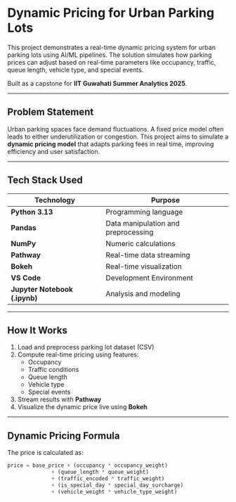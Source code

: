 #  Dynamic Pricing for Urban Parking Lots

This project demonstrates a real-time dynamic pricing system for urban parking lots using AI/ML pipelines. The solution simulates how parking prices can adjust based on real-time parameters like occupancy, traffic, queue length, vehicle type, and special events.

Built as a capstone for **IIT Guwahati Summer Analytics 2025**.

---

##  Problem Statement

Urban parking spaces face demand fluctuations. A fixed price model often leads to either underutilization or congestion. This project aims to simulate a **dynamic pricing model** that adapts parking fees in real time, improving efficiency and user satisfaction.

---

##  Tech Stack Used

| Technology | Purpose |
|------------|---------|
| **Python 3.13** | Programming language |
| **Pandas** | Data manipulation and preprocessing |
| **NumPy** | Numeric calculations |
| **Pathway** | Real-time data streaming |
| **Bokeh** | Real-time visualization |
| **VS Code** | Development Environment |
| **Jupyter Notebook (.ipynb)** | Analysis and modeling |

---

##  How It Works

1. Load and preprocess parking lot dataset (CSV)
2. Compute real-time pricing using features:
   - Occupancy
   - Traffic conditions
   - Queue length
   - Vehicle type
   - Special events
3. Stream results with **Pathway**
4. Visualize the dynamic price live using **Bokeh**

---

##  Dynamic Pricing Formula

The price is calculated as:

```python
price = base_price + (occupancy * occupancy_weight)
              + (queue_length * queue_weight)
              + (traffic_encoded * traffic_weight)
              + (is_special_day * special_day_surcharge)
              + (vehicle_weight * vehicle_type_weight)
